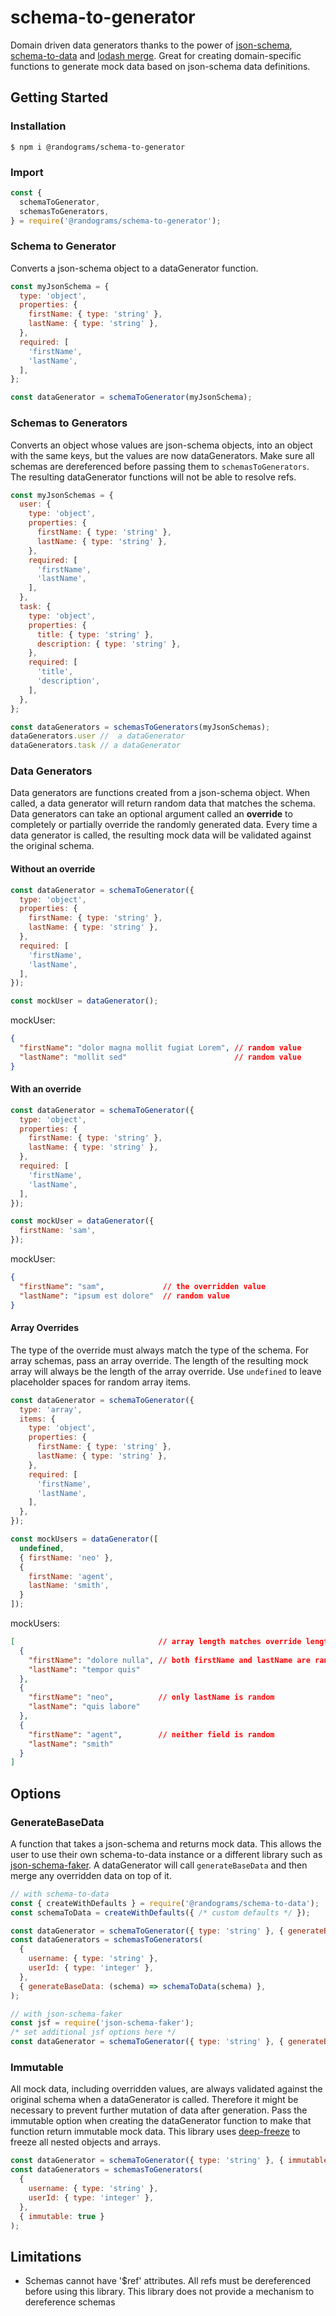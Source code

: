 # schema-to-generator

Domain driven data generators thanks to the power of [json-schema](https://json-schema.org/understanding-json-schema/), [schema-to-data](https://www.npmjs.com/package/@randograms/schema-to-data) and [lodash merge](https://lodash.com/docs/4.17.15#merge). Great for creating domain-specific functions to generate mock data based on json-schema data definitions.

## Getting Started

### Installation

```
$ npm i @randograms/schema-to-generator
```

### Import

```javascript
const {
  schemaToGenerator,
  schemasToGenerators,
} = require('@randograms/schema-to-generator');
```

### Schema to Generator

Converts a json-schema object to a dataGenerator function.

```javascript
const myJsonSchema = {
  type: 'object',
  properties: {
    firstName: { type: 'string' },
    lastName: { type: 'string' },
  },
  required: [
    'firstName',
    'lastName',
  ],
};

const dataGenerator = schemaToGenerator(myJsonSchema);
```

### Schemas to Generators

Converts an object whose values are json-schema objects, into an object with the same keys, but the values are now dataGenerators. Make sure all schemas are dereferenced before passing them to `schemasToGenerators`. The resulting dataGenerator functions will not be able to resolve refs.

```javascript
const myJsonSchemas = {
  user: {
    type: 'object',
    properties: {
      firstName: { type: 'string' },
      lastName: { type: 'string' },
    },
    required: [
      'firstName',
      'lastName',
    ],
  },
  task: {
    type: 'object',
    properties: {
      title: { type: 'string' },
      description: { type: 'string' },
    },
    required: [
      'title',
      'description',
    ],
  },
};

const dataGenerators = schemasToGenerators(myJsonSchemas);
dataGenerators.user //  a dataGenerator
dataGenerators.task // a dataGenerator
```

### Data Generators

Data generators are functions created from a json-schema object. When called, a data generator will return random data that matches the schema. Data generators can take an optional argument called an **override** to completely or partially override the randomly generated data. Every time a data generator is called, the resulting mock data will be validated against the original schema.

#### Without an override

```javascript
const dataGenerator = schemaToGenerator({
  type: 'object',
  properties: {
    firstName: { type: 'string' },
    lastName: { type: 'string' },
  },
  required: [
    'firstName',
    'lastName',
  ],
});

const mockUser = dataGenerator();
```

mockUser:

```json
{
  "firstName": "dolor magna mollit fugiat Lorem", // random value
  "lastName": "mollit sed"                        // random value
}
```

#### With an override
```javascript
const dataGenerator = schemaToGenerator({
  type: 'object',
  properties: {
    firstName: { type: 'string' },
    lastName: { type: 'string' },
  },
  required: [
    'firstName',
    'lastName',
  ],
});

const mockUser = dataGenerator({
  firstName: 'sam',
});
```

mockUser:

```json
{
  "firstName": "sam",             // the overridden value
  "lastName": "ipsum est dolore"  // random value
}
```

#### Array Overrides

The type of the override must always match the type of the schema. For array schemas, pass an array override. The length of the resulting mock array will always be the length of the array override. Use `undefined` to leave placeholder spaces for random array items.

```javascript
const dataGenerator = schemaToGenerator({
  type: 'array',
  items: {
    type: 'object',
    properties: {
      firstName: { type: 'string' },
      lastName: { type: 'string' },
    },
    required: [
      'firstName',
      'lastName',
    ],
  },
});

const mockUsers = dataGenerator([
  undefined,
  { firstName: 'neo' },
  {
    firstName: 'agent',
    lastName: 'smith',
  }
]);
```

mockUsers:
```json
[                                // array length matches override length
  {
    "firstName": "dolore nulla", // both firstName and lastName are random
    "lastName": "tempor quis"
  },
  {
    "firstName": "neo",          // only lastName is random
    "lastName": "quis labore"
  },
  {
    "firstName": "agent",        // neither field is random
    "lastName": "smith"
  }
]
```

## Options

### GenerateBaseData

A function that takes a json-schema and returns mock data. This allows the user to use their own schema-to-data instance or a different library such as [json-schema-faker](https://www.npmjs.com/package/json-schema-faker). A dataGenerator will call `generateBaseData` and then merge any overridden data on top of it.

```javascript
// with schema-to-data
const { createWithDefaults } = require('@randograms/schema-to-data');
const schemaToData = createWithDefaults({ /* custom defaults */ });

const dataGenerator = schemaToGenerator({ type: 'string' }, { generateBaseData: (schema) => schemaToData(schema) });
const dataGenerators = schemasToGenerators(
  {
    username: { type: 'string' },
    userId: { type: 'integer' },
  },
  { generateBaseData: (schema) => schemaToData(schema) },
);

// with json-schema-faker
const jsf = require('json-schema-faker');
/* set additional jsf options here */
const dataGenerator = schemaToGenerator({ type: 'string' }, { generateBaseData: (schema) => jsf.generate(schema) });
```

### Immutable

All mock data, including overridden values, are always validated against the original schema when a dataGenerator is called. Therefore it might be necessary to prevent further mutation of data after generation. Pass the immutable option when creating the dataGenerator function to make that function return immutable mock data. This library uses [deep-freeze](https://www.npmjs.com/package/deep-freeze) to freeze all nested objects and arrays.

```javascript
const dataGenerator = schemaToGenerator({ type: 'string' }, { immutable: true });
const dataGenerators = schemasToGenerators(
  {
    username: { type: 'string' },
    userId: { type: 'integer' },
  },
  { immutable: true }
);
```

## Limitations

- Schemas cannot have '$ref' attributes. All refs must be dereferenced before using this library. This library does not provide a mechanism to dereference schemas
